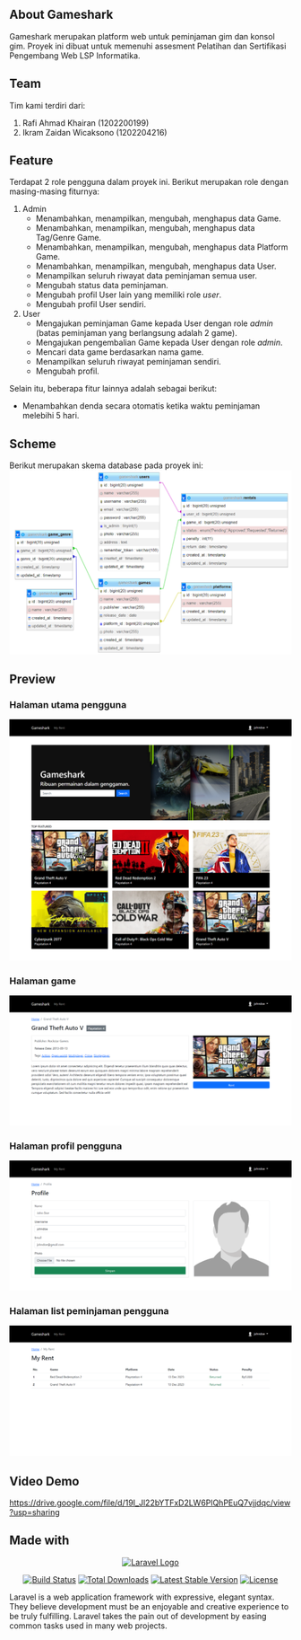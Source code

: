 ## About Gameshark

Gameshark merupakan platform web untuk peminjaman gim dan konsol gim. Proyek ini dibuat untuk memenuhi assesment Pelatihan dan Sertifikasi Pengembang Web LSP Informatika.  

## Team

Tim kami terdiri dari:
1. Rafi Ahmad Khairan (1202200199)
2. Ikram Zaidan Wicaksono (1202204216)

## Feature

Terdapat 2 role pengguna dalam proyek ini. Berikut merupakan role dengan masing-masing fiturnya:
1. Admin
   - Menambahkan, menampilkan, mengubah, menghapus data Game.
   - Menambahkan, menampilkan, mengubah, menghapus data Tag/Genre Game.
   - Menambahkan, menampilkan, mengubah, menghapus data Platform Game.
   - Menambahkan, menampilkan, mengubah, menghapus data User.
   - Menampilkan seluruh riwayat data peminjaman semua user.
   - Mengubah status data peminjaman.
   - Mengubah profil User lain yang memiliki role _user_.
   - Mengubah profil User sendiri.
2. User
   - Mengajukan peminjaman Game kepada User dengan role _admin_ (batas peminjaman yang berlangsung adalah 2 game).
   - Mengajukan pengembalian Game kepada User dengan role _admin_.
   - Mencari data game berdasarkan nama game.
   - Menampilkan seluruh riwayat peminjaman sendiri.
   - Mengubah profil.
  
Selain itu, beberapa fitur lainnya adalah sebagai berikut:
- Menambahkan denda secara otomatis ketika waktu peminjaman melebihi 5 hari.

## Scheme

Berikut merupakan skema database pada proyek ini:
<img src="https://github.com/rafikhairan/pelatihan-sertifikasi/blob/master/public/assets/img/Skema%20Database.png" alt="Database Scheme">

## Preview

### Halaman utama pengguna
<img src="https://github.com/rafikhairan/pelatihan-sertifikasi/blob/master/public/assets/img/preview/preview_01.png" alt="Preview 1">

### Halaman game
<img src="https://github.com/rafikhairan/pelatihan-sertifikasi/blob/master/public/assets/img/preview/preview_02.png" alt="Preview 2">

### Halaman profil pengguna
<img src="https://github.com/rafikhairan/pelatihan-sertifikasi/blob/master/public/assets/img/preview/preview_03.png" alt="Preview 3">

### Halaman list peminjaman pengguna
<img src="https://github.com/rafikhairan/pelatihan-sertifikasi/blob/master/public/assets/img/preview/preview_04.png" alt="Preview 4">

## Video Demo
https://drive.google.com/file/d/19I_Jl22bYTFxD2LW6PlQhPEuQ7vjjdqc/view?usp=sharing

## Made with

<p align="center"><a href="https://laravel.com" target="_blank"><img src="https://raw.githubusercontent.com/laravel/art/master/logo-lockup/5%20SVG/2%20CMYK/1%20Full%20Color/laravel-logolockup-cmyk-red.svg" width="400" alt="Laravel Logo"></a></p>

<p align="center">
<a href="https://github.com/laravel/framework/actions"><img src="https://github.com/laravel/framework/workflows/tests/badge.svg" alt="Build Status"></a>
<a href="https://packagist.org/packages/laravel/framework"><img src="https://img.shields.io/packagist/dt/laravel/framework" alt="Total Downloads"></a>
<a href="https://packagist.org/packages/laravel/framework"><img src="https://img.shields.io/packagist/v/laravel/framework" alt="Latest Stable Version"></a>
<a href="https://packagist.org/packages/laravel/framework"><img src="https://img.shields.io/packagist/l/laravel/framework" alt="License"></a>
</p>

Laravel is a web application framework with expressive, elegant syntax. They believe development must be an enjoyable and creative experience to be truly fulfilling. Laravel takes the pain out of development by easing common tasks used in many web projects.
